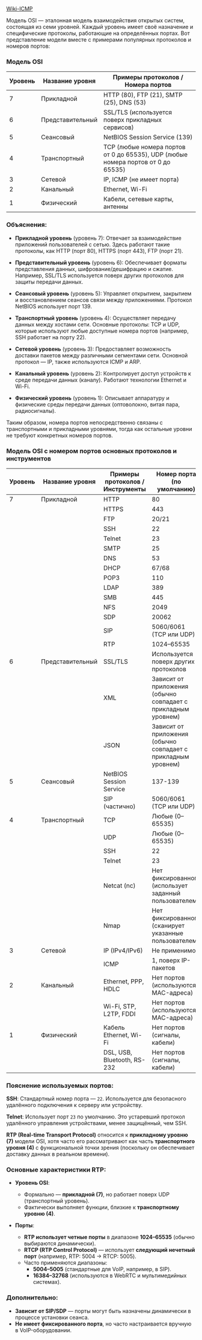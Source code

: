 [Wiki-ICMP](https://ru.wikipedia.org/wiki/ICMP)

Модель OSI — эталонная модель взаимодействия открытых систем, состоящая из семи уровней. Каждый уровень имеет своё назначение и специфические протоколы, работающие на определённых портах. Вот представление модели вместе с примерами популярных протоколов и номеров портов:

### Модель OSI

| Уровень | Название уровня          | Примеры протоколов / Номера портов |
|---------|--------------------------|-------------------------------------|
| 7       | Прикладной               | HTTP (80), FTP (21), SMTP (25), DNS (53) |
| 6       | Представительный         | SSL/TLS (используется поверх прикладных сервисов) |
| 5       | Сеансовый                | NetBIOS Session Service (139) |
| 4       | Транспортный             | TCP (любые номера портов от 0 до 65535), UDP (любые номера портов от 0 до 65535) |
| 3       | Сетевой                  | IP, ICMP (не имеет порта)            |
| 2       | Канальный                | Ethernet, Wi-Fi                      |
| 1       | Физический               | Кабели, сетевые карты, антенны      |

### Объяснения:

- **Прикладной уровень** (уровень 7):
  Отвечает за взаимодействие приложений пользователей с сетью. Здесь работают такие протоколы, как HTTP (порт 80), HTTPS (порт 443), FTP (порт 21).
  
- **Представительный уровень** (уровень 6):
  Обеспечивает форматы представления данных, шифрование/дешифрацию и сжатие. Например, SSL/TLS используется поверх других протоколов для защиты передачи данных.

- **Сеансовый уровень** (уровень 5):
  Управляет открытием, закрытием и восстановлением сеансов связи между приложениями. Протокол NetBIOS использует порт 139.

- **Транспортный уровень** (уровень 4):
  Осуществляет передачу данных между хостами сети. Основные протоколы: TCP и UDP, которые используют любые доступные номера портов (например, SSH работает на порту 22).

- **Сетевой уровень** (уровень 3):
  Предоставляет возможность доставки пакетов между различными сегментами сети. Основной протокол — IP, также используются ICMP и ARP.

- **Канальный уровень** (уровень 2):
  Контролирует доступ устройств к среде передачи данных (каналу). Работают технологии Ethernet и Wi-Fi.

- **Физический уровень** (уровень 1):
  Описывает аппаратуру и физические среды передачи данных (оптоволокно, витая пара, радиосигналы).

Таким образом, номера портов непосредственно связаны с транспортными и прикладными уровнями, тогда как остальные уровни не требуют конкретных номеров портов.



### Модель OSI c номером портов основных протоколов и инструментов

| Уровень | Название уровня     | Примеры протоколов / Инструменты   | Номер порта (по умолчанию) |
|---------|---------------------|------------------------------------|----------------------------|
| 7       | Прикладной          | HTTP                               | 80                          |
|         |                     | HTTPS                              | 443                         |
|         |                     | FTP                                | 20/21                       |
|         |                     | SSH                                | 22                          |
|         |                     | Telnet                             | 23                          |
|         |                     | SMTP                               | 25                          |
|         |                     | DNS                                | 53                          |
|         |                     | DHCP                               | 67/68                       |
|         |                     | POP3                               | 110                         |
|         |                     | LDAP                               | 389                         |
|         |                     | SMB                                | 445                         |
|         |                     | NFS                                | 2049                        |
|         |                     | SDP                                | 20062                       |
|         |                     | SIP                                | 5060/6061 (TCP или UDP)     |
|         |                     | RTP                                | 1024–65535                  |
| 6       | Представительный    | SSL/TLS                            | Используется поверх других протоколов |
|         |                     | XML                                | Зависит от приложения (обычно совпадает с прикладным уровнем) |
|         |                     | JSON                               | Зависит от приложения (обычно совпадает с прикладным уровнем) |
| 5       | Сеансовый           | NetBIOS Session Service            | 137-139                      |
|         |                     | SIP (частично)                     | 5060/6061 (TCP или UDP)     |
| 4       | Транспортный        | TCP                                | Любые (0–65535)              |
|         |                     | UDP                                | Любые (0–65535)              |
|         |                     | SSH                                | 22                          |
|         |                     | Telnet                             | 23                          |
|         |                     | Netcat (nc)                        | Нет фиксированного (использует заданный пользователем) |
|         |                     | Nmap                               | Нет фиксированного (сканирует указанные пользователем) |
| 3       | Сетевой             | IP (IPv4/IPv6)                     | Не применимо                 |
|         |                     | ICMP                               | 1, поверх IP-пакетов         |
| 2       | Канальный           | Ethernet, PPP, HDLC                | Нет портов (используются MAC-адреса) |
|         |                     | Wi-Fi, STP, L2TP, FDDI             | Нет портов (используются MAC-адреса) |
| 1       | Физический          | Кабель Ethernet, Wi-Fi             | Нет портов (сигналы, кабели) |
|         |                     | DSL, USB, Bluetooth, RS-232        | Нет портов (сигналы, кабели) |

### Пояснение используемых портов:

 **SSH**: Стандартный номер порта — `22`. Используется для безопасного удалённого подключения к серверу или устройству.

 **Telnet**: Использует порт `23` по умолчанию. Это устаревший протокол удалённого управления устройствами, менее защищённый, чем SSH.

**RTP (Real-time Transport Protocol)** относится к **прикладному уровню (7)** модели OSI, хотя часто его рассматривают как часть **транспортного уровня (4)** с функциональной точки зрения (поскольку он обеспечивает доставку данных в реальном времени).  

### Основные характеристики RTP:
- **Уровень OSI**:  
  - Формально — **прикладной (7)**, но работает поверх UDP (транспортный уровень).  
  - Фактически выполняет функции, близкие к **транспортному уровню (4)**.  

- **Порты**:  
  - **RTP использует четные порты** в диапазоне **1024–65535** (обычно выбираются динамически).  
  - **RTCP (RTP Control Protocol)** — использует **следующий нечетный порт** (например, RTP: 5004 → RTCP: 5005).  
  - Часто применяются диапазоны:  
    - **5004–5005** (стандартные для VoIP, например, в SIP).  
    - **16384–32768** (используются в WebRTC и мультимедийных системах).  

### Дополнительно:
- **Зависит от SIP/SDP** — порты могут быть назначены динамически в процессе установки сеанса.  
- **Не имеет фиксированного порта**, но часто настраивается вручную в VoIP-оборудовании.  


